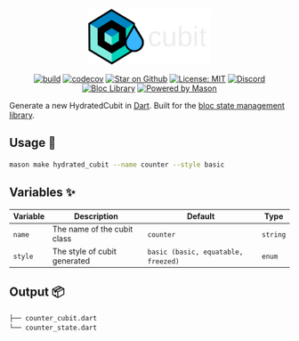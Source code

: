 <p align="center">
<img style="height:100px" src="https://raw.githubusercontent.com/felangel/bloc/master/docs/assets/hydrated_cubit_full_dark.png" alt="Hydrated Cubit" />
</p>

<p align="center">
<a href="https://github.com/felangel/bloc/actions"><img src="https://github.com/felangel/bloc/workflows/build/badge.svg" alt="build"></a>
<a href="https://codecov.io/gh/felangel/bloc"><img src="https://codecov.io/gh/felangel/Bloc/branch/master/graph/badge.svg" alt="codecov"></a>
<a href="https://github.com/felangel/bloc"><img src="https://img.shields.io/github/stars/felangel/bloc.svg?style=flat&logo=github&colorB=deeppink&label=stars" alt="Star on Github"></a>
<a href="https://opensource.org/licenses/MIT"><img src="https://img.shields.io/badge/license-MIT-purple.svg" alt="License: MIT"></a>
<a href="https://discord.gg/bloc"><img src="https://img.shields.io/discord/649708778631200778.svg?logo=discord&color=blue" alt="Discord"></a>
<a href="https://github.com/felangel/bloc"><img src="https://tinyurl.com/bloc-library" alt="Bloc Library"></a>
<a href="https://github.com/felangel/mason"><img src="https://img.shields.io/endpoint?url=https%3A%2F%2Ftinyurl.com%2Fmason-badge" alt="Powered by Mason"></a>
</p>

Generate a new HydratedCubit in [Dart][1]. Built for the [bloc state management library][2].

## Usage 🚀

```sh
mason make hydrated_cubit --name counter --style basic
```

## Variables ✨

| Variable | Description                  | Default                             | Type     |
| -------- | ---------------------------- | ----------------------------------- | -------- |
| `name`   | The name of the cubit class  | `counter`                           | `string` |
| `style`  | The style of cubit generated | `basic (basic, equatable, freezed)` | `enum`   |

## Output 📦

```sh
├── counter_cubit.dart
└── counter_state.dart
```

[1]: https://dart.dev
[2]: https://github.com/felangel/bloc
